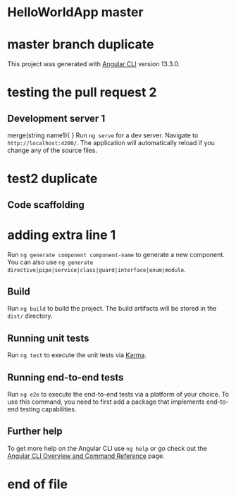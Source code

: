 # HelloWorldApp master
# master branch duplicate
This project was generated with [Angular CLI](https://github.com/angular/angular-cli) version 13.3.0.
# testing the pull request 2
## Development server 1
merge(string name1){ }
Run `ng serve` for a dev server. Navigate to `http://localhost:4200/`. The application will automatically reload if you change any of the source files.
# test2 duplicate
## Code scaffolding
# adding extra line 1
Run `ng generate component component-name` to generate a new component. You can also use `ng generate directive|pipe|service|class|guard|interface|enum|module`.

## Build

Run `ng build` to build the project. The build artifacts will be stored in the `dist/` directory.

## Running unit tests

Run `ng test` to execute the unit tests via [Karma](https://karma-runner.github.io).

## Running end-to-end tests

Run `ng e2e` to execute the end-to-end tests via a platform of your choice. To use this command, you need to first add a package that implements end-to-end testing capabilities.

## Further help

To get more help on the Angular CLI use `ng help` or go check out the [Angular CLI Overview and Command Reference](https://angular.io/cli) page.
# end of file
